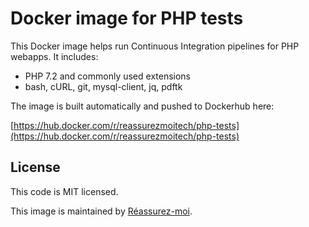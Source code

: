 # Docker image for PHP tests

This Docker image helps run Continuous Integration pipelines for PHP webapps. It includes:

- PHP 7.2 and commonly used extensions
- bash, cURL, git, mysql-client, jq, pdftk

The image is built automatically and pushed to Dockerhub here:

[https://hub.docker.com/r/reassurezmoitech/php-tests](https://hub.docker.com/r/reassurezmoitech/php-tests)

## License

This code is MIT licensed.

This image is maintained by [Réassurez-moi](http://reassurez-moi.fr/).
